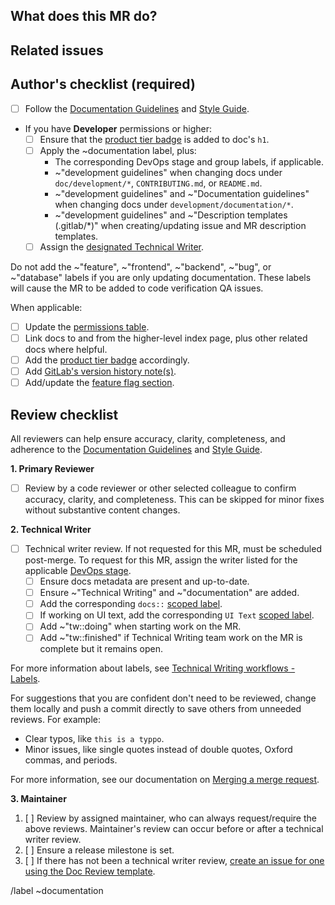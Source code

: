 <!-- Follow the documentation workflow https://docs.gitlab.com/ee/development/documentation/workflow.html -->
<!-- Additional information is located at https://docs.gitlab.com/ee/development/documentation/ -->
<!-- To find the designated Tech Writer for the stage/group, see https://about.gitlab.com/handbook/engineering/ux/technical-writing/#designated-technical-writers -->

<!-- Mention "documentation" or "docs" in the MR title -->
<!-- For changing documentation location use the "Change documentation location" template -->

## What does this MR do?

<!-- Briefly describe what this MR is about. -->

## Related issues

<!-- Link related issues below. Insert the issue link or reference after the word "Closes" if merging this should automatically close it. -->

## Author's checklist (required)

- [ ] Follow the [Documentation Guidelines](https://docs.gitlab.com/ee/development/documentation/) and [Style Guide](https://docs.gitlab.com/ee/development/documentation/styleguide/).
- If you have **Developer** permissions or higher:
  - [ ] Ensure that the [product tier badge](https://docs.gitlab.com/ee/development/documentation/styleguide/index.html#product-tier-badges) is added to doc's `h1`.
  - [ ] Apply the ~documentation label, plus:
    - The corresponding DevOps stage and group labels, if applicable.
    - ~"development guidelines" when changing docs under `doc/development/*`, `CONTRIBUTING.md`, or `README.md`.
    - ~"development guidelines" and ~"Documentation guidelines" when changing docs under `development/documentation/*`.
    - ~"development guidelines" and ~"Description templates (.gitlab/\*)" when creating/updating issue and MR description templates.
  - [ ] Assign the [designated Technical Writer](https://about.gitlab.com/handbook/engineering/ux/technical-writing/#assignments).

Do not add the ~"feature", ~"frontend", ~"backend", ~"bug", or ~"database" labels if you are only updating documentation. These labels will cause the MR to be added to code verification QA issues.

When applicable:

- [ ] Update the [permissions table](https://docs.gitlab.com/ee/user/permissions.html).
- [ ] Link docs to and from the higher-level index page, plus other related docs where helpful.
- [ ] Add the [product tier badge](https://docs.gitlab.com/ee/development/documentation/styleguide.html#product-badges) accordingly.
- [ ] Add [GitLab's version history note(s)](https://docs.gitlab.com/ee/development/documentation/styleguide.html#text-for-documentation-requiring-version-text).
- [ ] Add/update the [feature flag section](https://docs.gitlab.com/ee/development/documentation/feature_flags.html).

## Review checklist

All reviewers can help ensure accuracy, clarity, completeness, and adherence to the [Documentation Guidelines](https://docs.gitlab.com/ee/development/documentation/) and [Style Guide](https://docs.gitlab.com/ee/development/documentation/styleguide.html).

**1. Primary Reviewer**

* [ ] Review by a code reviewer or other selected colleague to confirm accuracy, clarity, and completeness. This can be skipped for minor fixes without substantive content changes.

**2. Technical Writer**

- [ ] Technical writer review. If not requested for this MR, must be scheduled post-merge. To request for this MR, assign the writer listed for the applicable [DevOps stage](https://about.gitlab.com/handbook/product/categories/#devops-stages).
  - [ ] Ensure docs metadata are present and up-to-date.
  - [ ] Ensure ~"Technical Writing" and ~"documentation" are added.
  - [ ] Add the corresponding `docs::` [scoped label](https://gitlab.com/groups/gitlab-org/-/labels?utf8=%E2%9C%93&subscribed=&search=docs%3A%3A).
  - [ ] If working on UI text, add the corresponding `UI Text` [scoped label](https://gitlab.com/groups/gitlab-org/-/labels?utf8=%E2%9C%93&subscribed=&search=ui+text).
  - [ ] Add ~"tw::doing" when starting work on the MR.
  - [ ] Add ~"tw::finished" if Technical Writing team work on the MR is complete but it remains open.

For more information about labels, see [Technical Writing workflows - Labels](https://about.gitlab.com/handbook/engineering/ux/technical-writing/workflow/#labels).

For suggestions that you are confident don't need to be reviewed, change them locally
and push a commit directly to save others from unneeded reviews. For example:

- Clear typos, like `this is a typpo`.
- Minor issues, like single quotes instead of double quotes, Oxford commas, and periods.

For more information, see our documentation on [Merging a merge request](https://docs.gitlab.com/ee/development/code_review.html#merging-a-merge-request).

**3. Maintainer**

1. [ ] Review by assigned maintainer, who can always request/require the above reviews. Maintainer's review can occur before or after a technical writer review.
1. [ ] Ensure a release milestone is set.
1. [ ] If there has not been a technical writer review, [create an issue for one using the Doc Review template](https://gitlab.com/gitlab-org/gitlab/issues/new?issuable_template=Doc%20Review).

/label ~documentation
